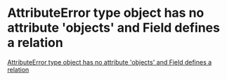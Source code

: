 # AttributeError type object  has no attribute 'objects' and Field defines a relation
[AttributeError type object  has no attribute 'objects' and Field defines a relation](https://aiwithcloud.com/2022/09/19/attributeerror_type_object__has_no_attribute_objects_and_field_defines_a_relation/)